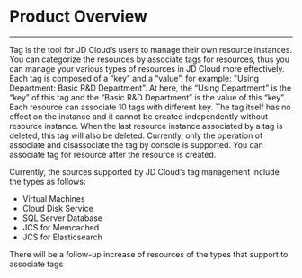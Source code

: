 # Product Overview
------

Tag is the tool for JD Cloud’s users to manage their own resource instances. You can categorize the resources by associate tags for resources, thus you can manage your various types of resources in JD Cloud more effectively.
Each tag is composed of a “key” and a “value”, for example: "Using Department: Basic R&D Department”. At here, the “Using Department” is the “key” of this tag and the “Basic R&D Department” is the value of this “key”.
Each resource can associate 10 tags with different key.
The tag itself has no effect on the instance and it cannot be created independently without resource instance. When the last resource instance associated by a tag is deleted, this tag will also be deleted.
Currently, only the operation of associate and disassociate the tag by console is supported. You can associate tag for resource after the resource is created.

Currently, the sources supported by JD Cloud’s tag management include the types as follows:

 - Virtual Machines
 - Cloud Disk Service
 - SQL Server Database
 - JCS for Memcached
 - JCS for Elasticsearch
 
There will be a follow-up increase of resources of the types that support to associate tags
